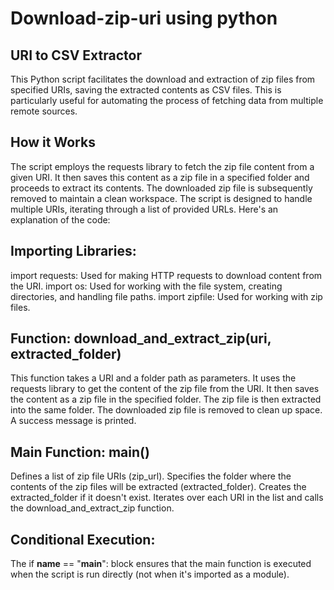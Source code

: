 # Download-zip-uri using python
## URI to CSV Extractor
This Python script facilitates the download and extraction of zip files from specified URIs, saving the extracted contents as CSV files. This is particularly useful for automating the process of fetching data from multiple remote sources.
## How it Works
The script employs the requests library to fetch the zip file content from a given URI. It then saves this content as a zip file in a specified folder and proceeds to extract its contents. The downloaded zip file is subsequently removed to maintain a clean workspace. The script is designed to handle multiple URIs, iterating through a list of provided URLs.
Here's an explanation of the code:
## Importing Libraries:
import requests: Used for making HTTP requests to download content from the URI.
import os: Used for working with the file system, creating directories, and handling file paths.
import zipfile: Used for working with zip files.
## Function: download_and_extract_zip(uri, extracted_folder)
This function takes a URI and a folder path as parameters.
It uses the requests library to get the content of the zip file from the URI.
It then saves the content as a zip file in the specified folder.
The zip file is then extracted into the same folder.
The downloaded zip file is removed to clean up space.
A success message is printed.
## Main Function: main()
Defines a list of zip file URIs (zip_url).
Specifies the folder where the contents of the zip files will be extracted (extracted_folder).
Creates the extracted_folder if it doesn't exist.
Iterates over each URI in the list and calls the download_and_extract_zip function.
## Conditional Execution:
The if __name__ == "__main__": block ensures that the main function is executed when the script is run directly (not when it's imported as a module).


